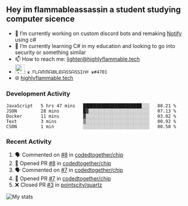 ## Hey im flammableassassin a student studying computer sicence

- 🔭 I’m currently working on custom discord bots and remaking [Notify](https://github.com/flamableassassin/notify) using c#
- 🌱 I’m currently learning C# in my education and looking to go into security or something similar
- 📫 How to reach me: [lighter@highlyflammable.tech](mailto:lighter@highlyflammable.tech?subject=Hello)
- <img src="https://discord.com/assets/2c21aeda16de354ba5334551a883b481.png" alt="drawing" width="25"/>: `♛ ᖴᒪᗩᙏᙏᗩᙖᒪᙓᗩSSᗩSSIᑎ® ♛#4701`
- 🌐 [highlyflammable.tech](highlyflammable.tech)

### Development Activity
<!--START_SECTION:waka-->
```text
JavaScript   5 hrs 47 mins   ██████████████████████░░░   88.21 % 
JSON         28 mins         █▓░░░░░░░░░░░░░░░░░░░░░░░   07.13 % 
Docker       11 mins         ▓░░░░░░░░░░░░░░░░░░░░░░░░   03.02 % 
Text         3 mins          ▒░░░░░░░░░░░░░░░░░░░░░░░░   00.92 % 
CSON         1 min           ░░░░░░░░░░░░░░░░░░░░░░░░░   00.50 % 
```
<!--END_SECTION:waka-->

### Recent Activity
<!--START_SECTION:activity-->
1. 🗣 Commented on [#8](https://github.com/codedtogether/chip/issues/8) in [codedtogether/chip](https://github.com/codedtogether/chip)
2. 💪 Opened PR [#8](https://github.com/codedtogether/chip/pull/8) in [codedtogether/chip](https://github.com/codedtogether/chip)
3. 🗣 Commented on [#7](https://github.com/codedtogether/chip/issues/7) in [codedtogether/chip](https://github.com/codedtogether/chip)
4. 💪 Opened PR [#7](https://github.com/codedtogether/chip/pull/7) in [codedtogether/chip](https://github.com/codedtogether/chip)
5. ❌ Closed PR [#3](https://github.com/pointscity/quartz/pull/3) in [pointscity/quartz](https://github.com/pointscity/quartz)
<!--END_SECTION:activity-->

![My stats](https://github-readme-stats.vercel.app/api?username=flamableassassin&count_private=true&show_icons=true&theme=radical&title_color=88ff59)
